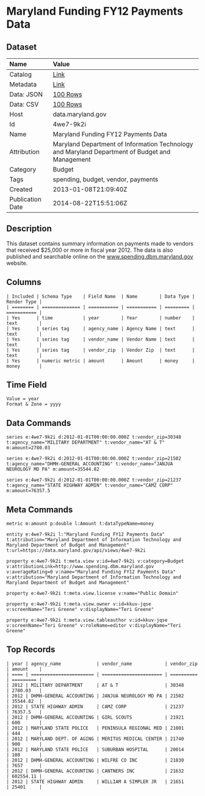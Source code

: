 # Maryland Funding FY12 Payments Data

## Dataset

| Name | Value |
| :--- | :---- |
| Catalog | [Link](https://catalog.data.gov/dataset/maryland-funding-fy12-payments-data-c1ef4) |
| Metadata | [Link](https://data.maryland.gov/api/views/4we7-9k2i) |
| Data: JSON | [100 Rows](https://data.maryland.gov/api/views/4we7-9k2i/rows.json?max_rows=100) |
| Data: CSV | [100 Rows](https://data.maryland.gov/api/views/4we7-9k2i/rows.csv?max_rows=100) |
| Host | data.maryland.gov |
| Id | 4we7-9k2i |
| Name | Maryland Funding FY12 Payments Data |
| Attribution | Maryland Department of Information Technology and Maryland Department of Budget and Management |
| Category | Budget |
| Tags | spending, budget, vendor, payments |
| Created | 2013-01-08T21:09:40Z |
| Publication Date | 2014-08-22T15:51:06Z |

## Description

This dataset contains summary information on payments made to vendors that received $25,000 or more in fiscal year 2012.  The data is also published and searchable online on the www.spending.dbm.maryland.gov website.

## Columns

```ls
| Included | Schema Type    | Field Name  | Name        | Data Type | Render Type |
| ======== | ============== | =========== | =========== | ========= | =========== |
| Yes      | time           | year        | Year        | number    | text        |
| Yes      | series tag     | agency_name | Agency Name | text      | text        |
| Yes      | series tag     | vendor_name | Vendor Name | text      | text        |
| Yes      | series tag     | vendor_zip  | Vendor Zip  | text      | text        |
| Yes      | numeric metric | amount      | Amount      | money     | money       |
```

## Time Field

```ls
Value = year
Format & Zone = yyyy
```

## Data Commands

```ls
series e:4we7-9k2i d:2012-01-01T00:00:00.000Z t:vendor_zip=30348 t:agency_name="MILITARY DEPARTMENT" t:vendor_name="AT & T" m:amount=2780.03

series e:4we7-9k2i d:2012-01-01T00:00:00.000Z t:vendor_zip=21502 t:agency_name="DHMH-GENERAL ACCOUNTING" t:vendor_name="JANJUA NEUROLOGY MD PA" m:amount=35544.82

series e:4we7-9k2i d:2012-01-01T00:00:00.000Z t:vendor_zip=21237 t:agency_name="STATE HIGHWAY ADMIN" t:vendor_name="CAMZ CORP" m:amount=76357.5
```

## Meta Commands

```ls
metric m:amount p:double l:Amount t:dataTypeName=money

entity e:4we7-9k2i l:"Maryland Funding FY12 Payments Data" t:attribution="Maryland Department of Information Technology and Maryland Department of Budget and Management" t:url=https://data.maryland.gov/api/views/4we7-9k2i

property e:4we7-9k2i t:meta.view v:id=4we7-9k2i v:category=Budget v:attributionLink=http://www.spending.dbm.maryland.gov v:averageRating=0 v:name="Maryland Funding FY12 Payments Data" v:attribution="Maryland Department of Information Technology and Maryland Department of Budget and Management"

property e:4we7-9k2i t:meta.view.license v:name="Public Domain"

property e:4we7-9k2i t:meta.view.owner v:id=kkuv-jqse v:screenName="Teri Greene" v:displayName="Teri Greene"

property e:4we7-9k2i t:meta.view.tableauthor v:id=kkuv-jqse v:screenName="Teri Greene" v:roleName=editor v:displayName="Teri Greene"
```

## Top Records

```ls
| year | agency_name             | vendor_name            | vendor_zip | amount    | 
| ==== | ======================= | ====================== | ========== | ========= | 
| 2012 | MILITARY DEPARTMENT     | AT & T                 | 30348      | 2780.03   | 
| 2012 | DHMH-GENERAL ACCOUNTING | JANJUA NEUROLOGY MD PA | 21502      | 35544.82  | 
| 2012 | STATE HIGHWAY ADMIN     | CAMZ CORP              | 21237      | 76357.5   | 
| 2012 | DHMH-GENERAL ACCOUNTING | GIRL SCOUTS            | 21921      | 600       | 
| 2012 | MARYLAND STATE POLICE   | PENINSULA REGIONAL MED | 21801      | 444       | 
| 2012 | MARYLAND DEPT. OF AGING | MERITUS MEDICAL CENTER | 21740      | 900       | 
| 2012 | MARYLAND STATE POLICE   | SUBURBAN HOSPITAL      | 20014      | 108       | 
| 2012 | DHMH-GENERAL ACCOUNTING | WILFRE CO INC          | 21830      | 7657      | 
| 2012 | DHMH-GENERAL ACCOUNTING | CANTNERS INC           | 21632      | 602554.11 | 
| 2012 | STATE HIGHWAY ADMIN     | WILLIAM A SIMPLER JR   | 21651      | 25401     | 
```